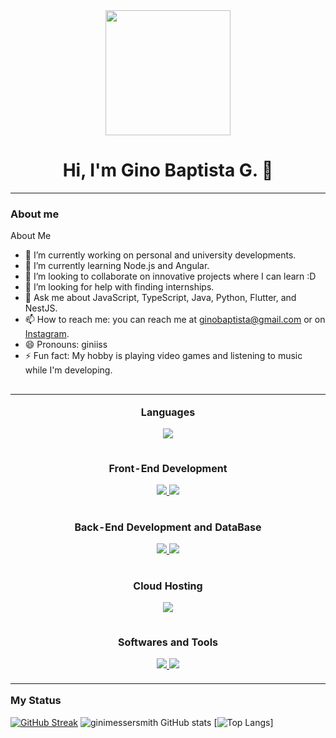 
<div id="header" align="center">
    <img src="https://media.giphy.com/media/scZPhLqaVOM1qG4lT9/giphy.gif" width="200"/>
    <h1 align="center">Hi, I'm Gino Baptista G. 👋</h1>
</div>

---

### About me
 About Me
- 🔭 I’m currently working on personal and university developments.
- 🌱 I’m currently learning Node.js and Angular.
- 👯 I’m looking to collaborate on innovative projects where I can learn :D
- 🤔 I’m looking for help with finding internships.
- 💬 Ask me about JavaScript, TypeScript, Java, Python, Flutter, and NestJS.
- 📫 How to reach me: you can reach me at ginobaptista@gmail.com or on [Instagram](https://www.instagram.com/ginimessersmith96/).
- 😄 Pronouns: giniiss
- ⚡ Fun fact: My hobby is playing video games and listening to music while I'm developing.

<table align="left">
<tr border="none">
<td width="50%" align="center">
  
  **Languages**
  <p align="center">
  <a href="https://skillicons.dev">
  <img src="https://skillicons.dev/icons?i=javascript,typescript,java,py,dart,php" />
  </a>
  </p>
</td>
</tr>
<tr border="none">
<td width="50%" align="center">    
  
  **Front-End Development**
 <p align="center">
  <a href="https://skillicons.dev">
  <img src="https://skillicons.dev/icons?i=angular,react,flutter" />
  </a>
  <a href="https://skillicons.dev">
    <img src="https://skillicons.dev/icons?i=bootstrap,tailwind,css,sass,html" />
  </a>
  </p>
</td>
</tr>
<tr border="none">
<td width="50%" align="center">
  
  **Back-End Development and DataBase**
 <p align="center">
  <a href="https://skillicons.dev">
  <img src="https://skillicons.dev/icons?i=nodejs,nestjs,laravel" />
  </a>
   <a href="https://skillicons.dev">
  <img src="https://skillicons.dev/icons?i=postgres,mongodb,mysql,sqlite,firebase" />
  </a>
  </p>
</td>
</tr>
<tr border="none">
<td width="50%" align="center">
  
**Cloud Hosting**
 <p align="center">
  <a href="https://skillicons.dev">
  <img src="https://skillicons.dev/icons?i=firebase,gcp,heroku" />
  </a>
  </p>
</td>
</tr>
<tr border="none">
<td width="50%" align="center">
  
  **Softwares and Tools** 
   <p align="center">
    <a href="https://skillicons.dev">
    <img src="https://skillicons.dev/icons?i=git,docker,postman,powershell" />
    </a>
    <a href="https://skillicons.dev">
    <img src="https://skillicons.dev/icons?i=figma,vscode" />
    </a>
    </p>
</td>
</tr>  

</p>  
</table>

### My Status

[![GitHub Streak](https://github-readme-streak-stats.herokuapp.com?user=ginimessersmith&theme=transparent&hide_border=true)](https://git.io/streak-stats)
![ginimessersmith GitHub stats](https://github-readme-stats.vercel.app/api?username=ginimessersmith&show_icons=true&theme=transparent)
[![Top Langs](https://github-readme-stats.vercel.app/api/top-langs/?username=ginimessersmith)]

